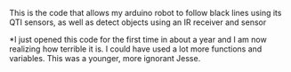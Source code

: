 This is the code that allows my arduino robot to follow black lines using its QTI sensors, as well as detect objects using an IR receiver and sensor

*I just opened this code for the first time in about a year and I am now realizing how terrible it is. I could have used a lot more functions and variables. This was a younger, more ignorant Jesse.
